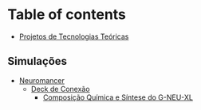 # Table of contents

* [Projetos de Tecnologias Teóricas](README.md)

## Simulações

* [Neuromancer](simulacoes/neuromancer/README.md)
  * [Deck de Conexão](simulacoes/neuromancer/deck-de-conexao.md)
    * [Composição Química e Síntese do G-NEU-XL](simulacoes/neuromancer/deck-de-conexao/composicao-quimica-e-sintese-do-g-neu-xl.md)
